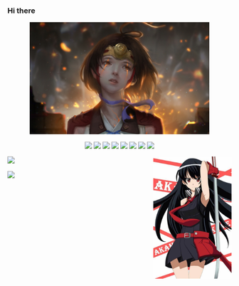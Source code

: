 <!--
**Crazy-pea4/Crazy-pea4** is a ✨ _special_ ✨ repository because its `README.md` (this file) appears on your GitHub profile.

Here are some ideas to get you started:

- 🔭 I’m currently working on ...
- 🌱 I’m currently learning ...
- 👯 I’m looking to collaborate on ...
- 🤔 I’m looking for help with ...
- 💬 Ask me about ...
- 📫 How to reach me: ...
- 😄 Pronouns: ...
- ⚡ Fun fact: ...
-->

### Hi there

<p align="center">
  <img width="80%" src="./imgs/Anime-Kabaneri-of-the-Iron-Fortress.jpg" />
</p>

<p align="center">
  <img src="https://img.shields.io/badge/-JavaScript-black?style=flat-square&logo=javascript"/>
  <img src="https://img.shields.io/badge/-Nodejs-black?style=flat-square&logo=Node.js"/>
  <img src="https://img.shields.io/badge/-Expressjs-black?style=flat-square&logo=Express.js"/>
  <img src="https://img.shields.io/badge/-React-black?style=flat-square&logo=react"/>
  <img src="https://img.shields.io/badge/-MongoDB-black?style=flat-square&logo=mongodb"/>
  <img src="https://img.shields.io/badge/-MySQL-black?style=flat-square&logo=mysql"/>
  <img src="https://img.shields.io/badge/-Git-black?style=flat-square&logo=git"/>
  <img src="https://img.shields.io/badge/-GitHub-black?style=flat-square&logo=github"/>
</p>

<img src="./imgs/Akame-Ga-kill.jpg" align="right" width="35%"></img>

<img src="https://github-readme-crazy-pea4.vercel.app/api?username=Crazy-pea4&show_icons=true&theme=monokai&hide_border=true" style="width: 400px"></img>

<img src="http://github-readme-streak-stats.herokuapp.com?user=Crazy-pea4&theme=monokai&hide_border=true&date_format=%5BY%20%5DM%20j" style="width: 400px"></img>
